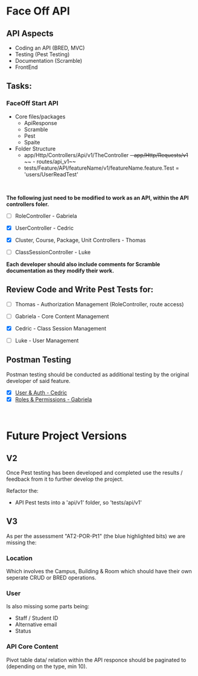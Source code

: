 # Face Off API



## API Aspects
- Coding an API (BRED, MVC)
- Testing (Pest Testing)
- Documentation (Scramble)
- FrontEnd


## Tasks:

### FaceOff Start API
- Core files/packages
    - ApiResponse
    - Scramble
    - Pest
    - Spaite
- Folder Structure
    - app/Http/Controllers/Api/v1/TheController
    ~~- app/Http/Requests/v1~~
   ~~ - routes/api_v1~~
   - tests/Feature/API/featureName/v1/featureName.feature.Test = 'users/UserReadTest'

<br>

**The following just need to be modified to work as an API, within the API controllers foler.**

- [ ] RoleController - Gabriela
- [x] UserController - Cedric
- [x] Cluster, Course, Package, Unit Controllers - Thomas
- [ ] ClassSessionController - Luke


**Each developer should also include comments for Scramble documentation as they modify their work.**


## Review Code and Write Pest Tests for:
- [ ] Thomas - Authorization Management (RoleController, route access)
- [ ] Gabriela - Core Content Management
- [x] Cedric - Class Session Management
- [ ] Luke - User Management


## Postman Testing
Postman testing should be conducted as additional testing by the original developer of said feature.

- [x] [User & Auth - Cedric](PostmanTesting/API-Test-User-Auth.md)
- [x] [Roles & Permissions - Gabriela](PostmanTesting/API-Test-RolesAndPermissions-Auth.md)
<br>


# Future Project Versions

## V2

Once Pest testing has been developed and completed use the results / feedback from it to further develop the project.

Refactor the: 
- API Pest tests into a 'api/v1' folder, so 'tests/api/v1'

## V3

As per the assessment "AT2-POR-Pt1" (the blue highlighted bits) we are missing the: 

### Location
Which involves the Campus, Building & Room which should have their own seperate CRUD or BRED operations.

### User
Is also missing some parts being:
- Staff / Student ID
- Alternative email 
- Status

### API Core Content
Pivot table data/ relation within the API responce should be paginated to (depending on the type, min 10). 
